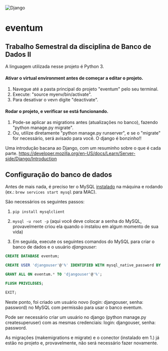 ![Django](https://img.shields.io/badge/Django-3.1.5-green)

# eventum
## Trabalho Semestral da disciplina de Banco de Dados II

A linguagem utilizada nesse projeto é Python 3.
#### Ativar o virtual environment antes de começar a editar o projeto.
1. Navegue até a pasta principal do projeto "eventum" pelo seu terminal.
2. Execute: "source myenv/bin/activate".
3. Para desativar o vevn digite "deactivate".


#### Rodar o projeto, e verificar se está funcionando.
1. Pode-se aplicar as migrations antes (atualizações no banco), fazendo "python manage.py migrate".
2. Ou, utilize diretamente "python manage.py runserver", e se o "migrate" for necessário, será avisado para você. O django é bonzinho!!


Uma introdução bacana ao Django, com um resuminho sobre o que é cada parte.
https://developer.mozilla.org/en-US/docs/Learn/Server-side/Django/Introduction

## Configuração do banco de dados

Antes de mais nada, é preciso ter o MySQL [instalado](https://www.mysql.com/downloads/) na máquina e rodando (ex.: `brew services start mysql` para MAC).

São necessários os seguintes passos:

1. ```pip install mysqlclient```
2. ```mysql -u root -p``` (aqui você deve colocar a senha do MySQL, provavelmente criou ela quando o instalou em algum momento de sua vida)

3. Em seguida, execute os seguintes comandos do MySQL para criar o banco de dados e o usuário *djangouser*:

``` sql
CREATE DATABASE eventum;
```
``` sql
CREATE USER 'djangouser'@'%' IDENTIFIED WITH mysql_native_password BY 'password';
```
``` sql
GRANT ALL ON eventum.* TO 'djangouser'@'%';
```
``` sql
FLUSH PRIVILEGES;
```
``` sql
EXIT;
```
Neste ponto, foi criado um usuário novo (login: djangouser, senha: password) no MySQL com permissão para usar o banco eventum.

Pode ser necessário criar um usuário no django (python manage.py createsuperuser) com as mesmas credenciais: login: djangouser, senha: password.

As migrações (makemigrations e migrate) e o conector (instalado em 1.) já estão no projeto e, provavelmente, não será necessário fazer novamente.
